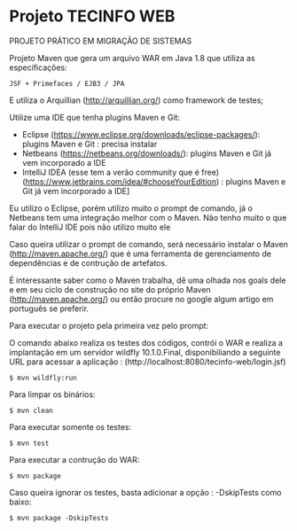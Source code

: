 Projeto TECINFO WEB
===================

PROJETO PRÁTICO EM MIGRAÇÃO DE SISTEMAS


Projeto Maven que gera um arquivo WAR em Java 1.8 que utiliza as especificações:

	JSF + Primefaces / EJB3 / JPA 

E utiliza o Arquillian (http://arquillian.org/) como framework de testes;

Utilize uma IDE que tenha plugins Maven e Git:

- Eclipse (https://www.eclipse.org/downloads/eclipse-packages/): plugins Maven e Git : precisa instalar 
- Netbeans (https://netbeans.org/downloads/): plugins Maven e Git já vem incorporado a IDE 
- IntelliJ IDEA (esse tem a verão community que é free) (https://www.jetbrains.com/idea/#chooseYourEdition) : plugins Maven e Git já vem incorporado a IDE]

Eu utilizo o Eclipse, porém utilizo muito o prompt de comando, já o Netbeans tem uma integração melhor com o Maven. Não tenho muito o que falar do IntelliJ IDE pois não utilizo muito ele

Caso queira utilizar o prompt de comando, será necessário instalar o Maven (http://maven.apache.org/) que é uma ferramenta de gerenciamento de dependências e de contrução de artefatos.

É interessante saber como o Maven trabalha, dê uma olhada nos goals dele e em seu ciclo de construção no site do próprio Maven (http://maven.apache.org/) ou então procure no google algum artigo em português se preferir.

Para executar o projeto pela primeira vez pelo prompt:

O comando abaixo realiza os testes dos códigos, contrói o WAR e realiza a implantação em um servidor wildfly 10.1.0.Final, disponibiliando a seguinte URL para acessar a aplicação : (http://localhost:8080/tecinfo-web/login.jsf)


```
$ mvn wildfly:run

```

Para limpar os binários:

```
$ mvn clean

```

Para executar somente os testes:

```
$ mvn test

```

Para executar a contrução do WAR:

```
$ mvn package

```

Caso queira ignorar os testes, basta adicionar a opção  : -DskipTests como baixo:

```
$ mvn package -DskipTests

```



